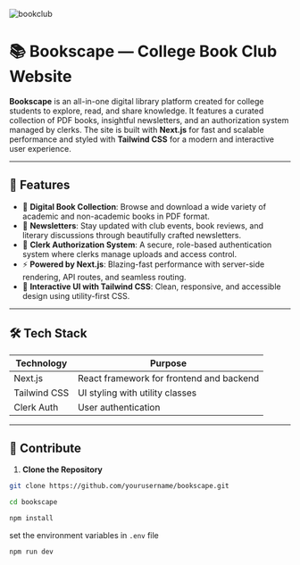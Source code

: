 ![bookclub](https://github.com/user-attachments/assets/b6470261-c516-422c-99c9-6abcfba938e6)


# 📚 Bookscape — College Book Club Website

**Bookscape** is an all-in-one digital library platform created for college students to explore, read, and share knowledge. It features a curated collection of PDF books, insightful newsletters, and an authorization system managed by clerks. The site is built with **Next.js** for fast and scalable performance and styled with **Tailwind CSS** for a modern and interactive user experience.

---

## 🚀 Features

- 📖 **Digital Book Collection**: Browse and download a wide variety of academic and non-academic books in PDF format.
- 📰 **Newsletters**: Stay updated with club events, book reviews, and literary discussions through beautifully crafted newsletters.
- 🔐 **Clerk Authorization System**: A secure, role-based authentication system where clerks manage uploads and access control.
- ⚡ **Powered by Next.js**: Blazing-fast performance with server-side rendering, API routes, and seamless routing.
- 🎨 **Interactive UI with Tailwind CSS**: Clean, responsive, and accessible design using utility-first CSS.

---

## 🛠️ Tech Stack

| Technology   | Purpose                          |
|--------------|----------------------------------|
| Next.js      | React framework for frontend and backend |
| Tailwind CSS | UI styling with utility classes  |
| Clerk Auth | User authentication |


---

## 🔧 Contribute

1. **Clone the Repository**

```bash
git clone https://github.com/yourusername/bookscape.git
```

```bash
cd bookscape
```

```bash
npm install
```
set the environment variables in `.env` file

```bash
npm run dev
```
